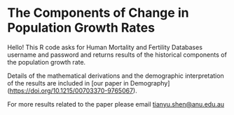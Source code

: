 # The Components of Change in Population Growth Rates

Hello! This R code asks for Human Mortality and Fertility Databases username and password and returns results of the historical components of the population growth rate.

Details of the mathematical derivations and the demographic interpretation of the results are included in [our paper in Demography] (https://doi.org/10.1215/00703370-9765067).

For more results related to the paper please email tianyu.shen@anu.edu.au
